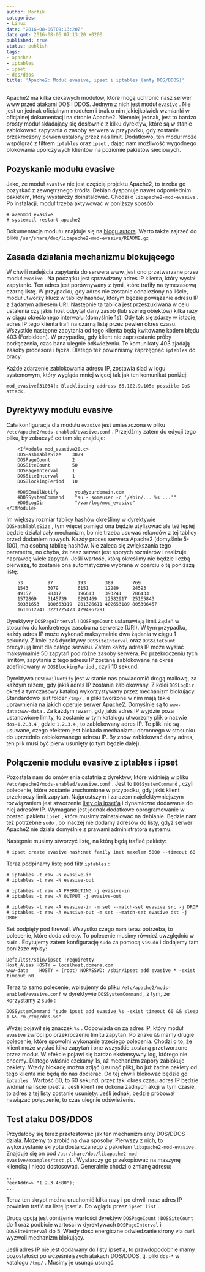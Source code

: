 ```yaml
---
author: Morfik
categories:
- Linux
date: "2016-08-06T09:13:20Z"
date_gmt: 2016-08-06 07:13:20 +0200
published: true
status: publish
tags:
- apache2
- iptables
- ipset
- dos/ddos
title: 'Apache2: Moduł evasive, ipset i iptables (anty DOS/DDOS)'
---
```


Apache2 ma kilka ciekawych modułów, które mogą uchronić nasz serwer www przed atakami DOS i DDOS.
Jednym z nich jest moduł `evasive` . Nie jest on jednak oficjalnym modułem i brak o nim
jakiejkolwiek wzmianki w oficjalnej dokumentacji na stronie Apache2. Niemniej jednak, jest to bardzo
prosty moduł składający się dosłownie z kilku dyrektyw, które są w stanie zablokować zapytania o
zasoby serwera w przypadku, gdy zostanie przekroczony pewien ustalony przez nas limit. Dodatkowo,
ten moduł może współgrać z filtrem `iptables` oraz `ipset` , dając nam możliwość wygodnego
blokowania uporczywych klientów na poziomie pakietów sieciowych.

<!--more-->
## Pozyskanie modułu evasive

Jako, że moduł `evasive` nie jest częścią projektu Apache2, to trzeba go pozyskać z zewnętrznego
źródła. Debian dysponuje nawet odpowiednim pakietem, który wystarczy doinstalować. Chodzi o
`libapache2-mod-evasive` . Po instalacji, moduł trzeba aktywować w poniższy sposób:

    # a2enmod evasive
    # systemctl restart apache2

Dokumentacja modułu znajduje się na [blogu autora](https://www.zdziarski.com/blog/?page_id=442).
Warto także zajrzeć do pliku `/usr/share/doc/libapache2-mod-evasive/README.gz` .

## Zasada działania mechanizmu blokującego

W chwili nadejścia zapytania do serwera www, jest ono przetwarzane przez moduł `evasive` . Na
początku jest sprawdzany adres IP klienta, który wysłał zapytanie. Ten adres jest porównywany z
tymi, które trafiły na tymczasową czarną listę. W przypadku, gdy adres nie zostanie odnaleziony na
liście, moduł utworzy klucz w tablicy hashów, którym będzie powiązanie adresu IP z żądanym adresem
URI. Następnie ta tablica jest przeszukiwana w celu ustalenia czy jakiś host odpytał dany zasób (lub
szereg obiektów) kilka razy w ciągu określonego interwału (domyślnie 1s). Gdy tak się zdarzy w
istocie, adres IP tego klienta trafi na czarną listę przez pewien okres czasu. Wszystkie następne
zapytania od tego klienta będą kwitowane kodem błędu 403 (Forbidden). W przypadku, gdy klient nie
zaprzestanie próby podłączenia, czas bana ulegnie odświeżeniu. Te komunikaty 403 zjadają zasoby
procesora i łącza. Dlatego też powinniśmy zaprzęgnąć `iptables` do pracy.

Każde zdarzenie zablokowania adresu IP, zostawia ślad w logu systemowym, który wygląda mniej więcej
tak jak ten komunikat poniżej:

    mod_evasive[31034]: Blacklisting address 66.102.9.105: possible DoS attack.

## Dyrektywy modułu evasive

Cała konfiguracja dla modułu `evasive` jest umieszczona w pliku
`/etc/apache2/mods-enabled/evasive.conf` . Przejdźmy zatem do edycji tego pliku, by zobaczyć co tam
się znajduje:

``` 
    <IfModule mod_evasive20.c>
    DOSHashTableSize    3079
    DOSPageCount        2
    DOSSiteCount        50
    DOSPageInterval     1
    DOSSiteInterval     1
    DOSBlockingPeriod   10

    #DOSEmailNotify      you@yourdomain.com
    #DOSSystemCommand    "su - someuser -c '/sbin/... %s ...'"
    #DOSLogDir           "/var/log/mod_evasive"
</IfModule>
```

Im większy rozmiar tablicy hashów określimy w dyrektywie `DOSHashTableSize` , tym więcej pamięci ona
będzie utylizować ale też lepiej będzie działał cały mechanizm, bo nie trzeba usuwać rekordów z tej
tablicy przed dodaniem nowych. Każdy proces serwera Apache2 (domyślnie 5-100), ma osobną tablicę
hashów. Nie zaleca się zwiększania tego parametru, no chyba, że nasz serwer jest sporych rozmiarów i
realizuje naprawdę wiele zapytań. Jeśli wartość, którą określimy nie będzie liczbą pierwszą, to
zostanie ona automatycznie wybrana w oparciu o tę poniższą listę:

``` 
    53         97         193       389       769
    1543       3079       6151      12289     24593
    49157      98317      196613    393241    786433
    1572869    3145739    6291469   12582917  25165843
    50331653   100663319  201326611 402653189 805306457
    1610612741 3221225473 4294967291
```

Dyrektywy `DOSPageInterval` i `DOSPageCount` ustanawiają limit żądań w stosunku do konkretnego
zasobu na serwerze (URI). W tym przypadku, każdy adres IP może wykonać maksymalnie dwa żądania w
ciągu 1 sekundy. Z kolei zaś dyrektywy `DOSSiteInterval` oraz `DOSSiteCount` precyzują limit dla
całego serwisu. Zatem każdy adres IP może wysłać maksymalnie 50 zapytań pod różne zasoby serwera.
Po przekroczeniu tych limitów, zapytania z tego adresu IP zostaną zablokowane na okres zdefiniowany
w `DOSBlockingPeriod` , czyli 10 sekund.

Dyrektywa `DOSEmailNotify` jest w stanie nas powiadomić drogą mailową, za każdym razem, gdy jakiś
adres IP zostanie zablokowany. Z kolei `DOSLogDir` określa tymczasowy katalog wykorzystywany przez
mechanizm blokujący. Standardowo jest folder `/tmp/` , a pliki tworzone w nim mają takie uprawnienia
na jakich operuje serwer Apache2. Domyślnie są to `www-data:www-data` . Za każdym razem, gdy jakiś
adres IP wyjdzie poza ustanowione limity, to zostanie w tym katalogu utworzony plik o nazwie
`dos-1.2.3.4` , gdzie `1.2.3.4` , to zablokowany adres IP. Te pliki nie są usuwane, czego efektem
jest blokada mechanizmu obronnego w stosunku do uprzednio zablokowanego adresu IP. By znów
zablokować dany adres, ten plik musi być pierw usunięty (o tym będzie dalej).

## Połączenie modułu evasive z iptables i ipset

Pozostała nam do omówienia ostatnia z dyrektyw, które widnieją w pliku
`/etc/apache2/mods-enabled/evasive.conf` . Jest to `DOSSystemCommand` , czyli polecenie, które
zostanie uruchomione w przypadku, gdy jakiś klient przekroczy limit zapytań. Najprostszym i zarazem
najefektywniejszym rozwiązaniem jest stworzenie [listy dla ipset'a](http://ipset.netfilter.org/) i
dynamiczne dodawanie do niej adresów IP. Wymagane jest jednak dodatkowe oprogramowanie w postaci
pakietu `ipset` , które musimy zainstalować na debianie. Będzie nam też potrzebne `sudo` , bo
inaczej nie dodamy adresów do listy, gdyż serwer Apache2 nie działa domyślnie z prawami
administratora systemu.

Następnie musimy stworzyć listę, na którą będą trafiać pakiety:

    # ipset create evasive hash:net family inet maxelem 5000 --timeout 60

Teraz podpinamy listę pod filtr `iptables` :

    # iptables -t raw -N evasive-in
    # iptables -t raw -N evasive-out
    
    # iptables -t raw -A PREROUTING -j evasive-in
    # iptables -t raw -A OUTPUT -j evasive-out
    
    # iptables -t raw -A evasive-in -m set --match-set evasive src -j DROP
    # iptables -t raw -A evasive-out -m set --match-set evasive dst -j DROP

Set podpięty pod firewall. Wszystko czego nam teraz potrzeba, to polecenie, które doda adresy. To
polecenie musimy również uwzględnić w `sudo` . Edytujemy zatem konfigurację `sudo` za pomocą
`visudo` i dodajemy tam poniższe wpisy:

    Defaults!/sbin/ipset !requiretty
    Host_Alias HOSTY = localhost,domena.com
    www-data    HOSTY = (root) NOPASSWD: /sbin/ipset add evasive * -exist timeout 60

Teraz to samo polecenie, wpisujemy do pliku `/etc/apache2/mods-enabled/evasive.conf` w dyrektywie
`DOSSystemCommand` , z tym, że korzystamy z `sudo` :

    DOSSystemCommand "sudo ipset add evasive %s -exist timeout 60 && sleep 1 && rm /tmp/dos-%s"

Wyżej pojawił się znaczek `%s` . Odpowiada on za adres IP, który moduł `evasive` zwróci po
przekroczeniu limitu zapytań. Po znaku `&&` mamy drugie polecenie, które spowolni wykonanie
trzeciego polecenia. Chodzi o to, że klient może wysłać kilka zapytań i one wszystkie zostaną
przetworzone przez moduł. W efekcie pojawi się bardzo ekstensywny log, którego nie chcemy. Dlatego
właśnie czekamy 1s, aż mechanizm zapory zablokuje pakiety. Wtedy blokadę można zdjąć (usunąć plik),
bo już żadne pakiety od tego klienta nie będą do nas docierać. Od tej chwili blokować będzie go
`iptables` . Wartość 60, to 60 sekund, przez taki okres czasu adres IP będzie widniał na liście
ipset'a. Jeśli klient nie dokona żadnych akcji w tym czasie, to adres z tej listy zostanie usunięty.
Jeśli jednak, będzie próbował nawiązać połączenie, to czas ulegnie odświeżeniu.

## Test ataku DOS/DDOS

Przydałoby się teraz przetestować jak ten mechanizm anty DOS/DDOS działa. Możemy to zrobić na dwa
sposoby. Pierwszy z nich, to wykorzystanie skryptu dostarczanego z pakietem `libapache2-mod-evasive`
. Znajduje się on pod `/usr/share/doc/libapache2-mod-evasive/examples/test.pl` . Wystarczy go
przekopiować na maszynę kliencką i nieco dostosować. Generalnie chodzi o zmianę adresu:

    ...
    PeerAddr=> "1.2.3.4:80");
    ...

Teraz ten skrypt można uruchomić kilka razy i po chwili nasz adres IP powinien trafić na listę
ipset'a. Do wglądu przez `ipset list` .

Drugą opcją jest obniżenie wartości dyrektyw `DOSPageCount` i `DOSSiteCount` do 1 oraz podbicie
wartości w dyrektywach `DOSPageInterval` i `DOSSiteInterval` do 5. Wtedy dość energiczne odwiedzanie
strony via `curl` wyzwoli mechanizm blokujący.

Jeśli adres IP nie jest dodawany do listy ipset'a, to prawdopodobnie mamy pozostałości po
wcześniejszych atakach DOS/DDOS, tj. pliki `dos-*` w katalogu `/tmp/` . Musimy je usunąć usunąć.
